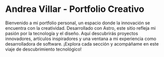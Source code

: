 # Andrea Villar - Portfolio Creativo

Bienvenido a mi portfolio personal, un espacio donde la innovación se encuentra con la creatividad. Desarrollado con Astro, este sitio refleja mi pasión por la tecnología y el diseño. Aquí descubrirás proyectos innovadores, artículos inspiradores y una ventana a mi experiencia como desarrolladora de software. ¡Explora cada sección y acompáñame en este viaje de descubrimiento tecnológico!
